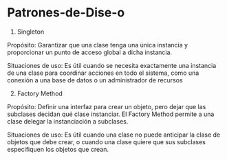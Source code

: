 ﻿# Patrones-de-Dise-o
1. Singleton

Propósito:
Garantizar que una clase tenga una única instancia y proporcionar un punto de acceso global a dicha instancia.

Situaciones de uso:
Es útil cuando se necesita exactamente una instancia de una clase para coordinar acciones en todo el sistema, como una conexión a una base de datos o un administrador de recursos


2. Factory Method

Propósito:
Definir una interfaz para crear un objeto, pero dejar que las subclases decidan qué clase instanciar. El Factory Method permite a una clase delegar la instanciación a subclases.

Situaciones de uso:
Es útil cuando una clase no puede anticipar la clase de objetos que debe crear, o cuando una clase quiere que sus subclases especifiquen los objetos que crean.
